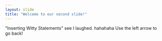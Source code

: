 ```yaml
---
layout: slide
title: "Welcome to our second slide!"
---
```

"Inserting Witty Statements" see I laughed. hahahaha
Use the left arrow to go back!
